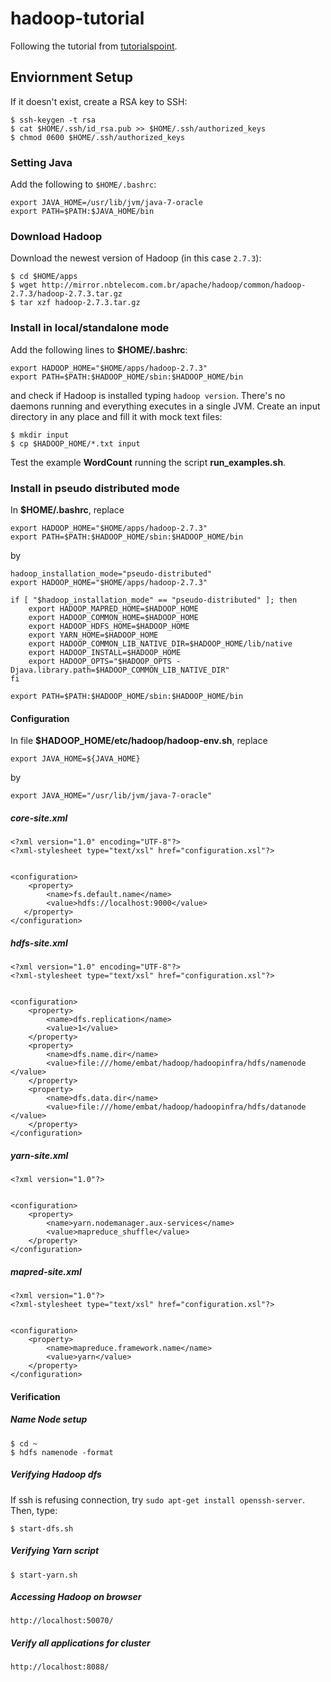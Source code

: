 # hadoop-tutorial

Following the tutorial from [tutorialspoint](http://www.tutorialspoint.com/hadoop/).


## Enviornment Setup

If it doesn't exist, create a RSA key to SSH:

```
$ ssh-keygen -t rsa
$ cat $HOME/.ssh/id_rsa.pub >> $HOME/.ssh/authorized_keys
$ chmod 0600 $HOME/.ssh/authorized_keys
```

### Setting Java

Add the following to `$HOME/.bashrc`:

```
export JAVA_HOME=/usr/lib/jvm/java-7-oracle
export PATH=$PATH:$JAVA_HOME/bin
```

### Download Hadoop

Download the newest version of Hadoop (in this case `2.7.3`):

```
$ cd $HOME/apps
$ wget http://mirror.nbtelecom.com.br/apache/hadoop/common/hadoop-2.7.3/hadoop-2.7.3.tar.gz
$ tar xzf hadoop-2.7.3.tar.gz
```

### Install in local/standalone mode

Add the following lines to **$HOME/.bashrc**:

```
export HADOOP_HOME="$HOME/apps/hadoop-2.7.3"
export PATH=$PATH:$HADOOP_HOME/sbin:$HADOOP_HOME/bin
```

and check if Hadoop is installed typing `hadoop version`. There's no daemons running and everything executes in a single JVM. Create an input directory in any place and fill it with mock text files:

```
$ mkdir input
$ cp $HADOOP_HOME/*.txt input
```

Test the example **WordCount** running the script **run_examples.sh**.

### Install in pseudo distributed mode

In **$HOME/.bashrc**, replace

```
export HADOOP_HOME="$HOME/apps/hadoop-2.7.3"
export PATH=$PATH:$HADOOP_HOME/sbin:$HADOOP_HOME/bin
```

by

```
hadoop_installation_mode="pseudo-distributed"
export HADOOP_HOME="$HOME/apps/hadoop-2.7.3"

if [ "$hadoop_installation_mode" == "pseudo-distributed" ]; then
    export HADOOP_MAPRED_HOME=$HADOOP_HOME
    export HADOOP_COMMON_HOME=$HADOOP_HOME
    export HADOOP_HDFS_HOME=$HADOOP_HOME
    export YARN_HOME=$HADOOP_HOME
    export HADOOP_COMMON_LIB_NATIVE_DIR=$HADOOP_HOME/lib/native
    export HADOOP_INSTALL=$HADOOP_HOME
    export HADOOP_OPTS="$HADOOP_OPTS -Djava.library.path=$HADOOP_COMMON_LIB_NATIVE_DIR"
fi

export PATH=$PATH:$HADOOP_HOME/sbin:$HADOOP_HOME/bin
```

#### Configuration

In file **$HADOOP_HOME/etc/hadoop/hadoop-env.sh**, replace

```
export JAVA_HOME=${JAVA_HOME}
```

by

```
export JAVA_HOME="/usr/lib/jvm/java-7-oracle"
```

##### core-site.xml

```
<?xml version="1.0" encoding="UTF-8"?>
<?xml-stylesheet type="text/xsl" href="configuration.xsl"?>


<configuration>
    <property>
        <name>fs.default.name</name>
        <value>hdfs://localhost:9000</value>
   </property>
</configuration>
```

##### hdfs-site.xml

```
<?xml version="1.0" encoding="UTF-8"?>
<?xml-stylesheet type="text/xsl" href="configuration.xsl"?>


<configuration>
    <property>
        <name>dfs.replication</name>
        <value>1</value>
    </property>
    <property>
        <name>dfs.name.dir</name>
        <value>file:///home/embat/hadoop/hadoopinfra/hdfs/namenode </value>
    </property>
    <property>
        <name>dfs.data.dir</name>
        <value>file:///home/embat/hadoop/hadoopinfra/hdfs/datanode </value>
    </property>
</configuration>
```

##### yarn-site.xml

```
<?xml version="1.0"?>


<configuration>
    <property>
        <name>yarn.nodemanager.aux-services</name>
        <value>mapreduce_shuffle</value>
    </property>
</configuration>
```

##### mapred-site.xml

```
<?xml version="1.0"?>
<?xml-stylesheet type="text/xsl" href="configuration.xsl"?>


<configuration>
    <property>
        <name>mapreduce.framework.name</name>
        <value>yarn</value>
    </property>
</configuration>
```

#### Verification

##### Name Node setup

```
$ cd ~
$ hdfs namenode -format
```

##### Verifying Hadoop dfs

If ssh is refusing connection, try `sudo apt-get install openssh-server`. Then, type:

```
$ start-dfs.sh
```

##### Verifying Yarn script

```
$ start-yarn.sh
```

##### Accessing Hadoop on browser

```
http://localhost:50070/
```

##### Verify all applications for cluster

```
http://localhost:8088/
```
